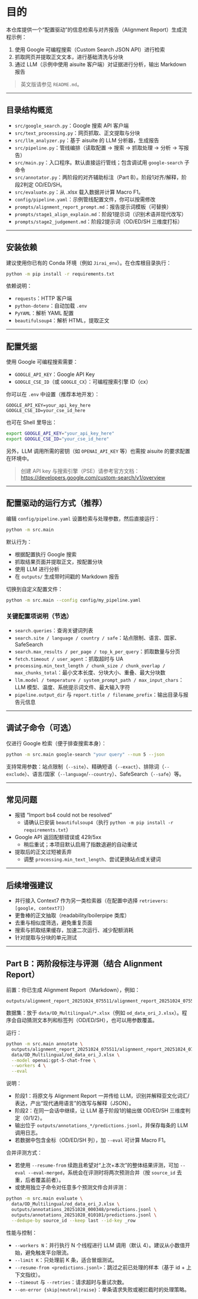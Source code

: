 # 目的

本仓库提供一个“配置驱动”的信息检索与对齐报告（Alignment Report）生成流程示例：

1. 使用 Google 可编程搜索（Custom Search JSON API）进行检索
2. 抓取网页并提取正文文本，进行基础清洗与分块
3. 通过 LLM（示例中使用 aisuite 客户端）对证据进行分析，输出 Markdown 报告

> 英文版请参见 `README.md`。

---

## 目录结构概览

- `src/google_search.py`：Google 搜索 API 客户端
- `src/text_processing.py`：网页抓取、正文提取与分块
- `src/llm_analyzer.py`：基于 aisuite 的 LLM 分析器，生成报告
- `src/pipeline.py`：管线编排（读取配置 → 搜索 → 抓取处理 → 分析 → 写报告）
- `src/main.py`：入口程序。默认直接运行管线；包含调试用 `google-search` 子命令
- `src/annotator.py`：两阶段的对齐辅助标注（Part B）。阶段1对齐/解释，阶段2判定 OD/ED/SH。
- `src/evaluate.py`：从 .xlsx 载入数据并计算 Macro F1。
- `config/pipeline.yaml`：示例管线配置文件，你可以按需修改
- `prompts/alignment_report_prompt.md`：报告提示词模板（可替换）
 - `prompts/stage1_align_explain.md`：阶段1提示词（识别术语并现代改写）
 - `prompts/stage2_judgement.md`：阶段2提示词（OD/ED/SH 三维度打标）

---

## 安装依赖

建议使用你已有的 Conda 环境（例如 `Jirai_env`）。在仓库根目录执行：

```bash
python -m pip install -r requirements.txt
```

依赖说明：
- `requests`：HTTP 客户端
- `python-dotenv`：自动加载 `.env`
- `PyYAML`：解析 YAML 配置
- `beautifulsoup4`：解析 HTML，提取正文

---

## 配置凭据

使用 Google 可编程搜索需要：
- `GOOGLE_API_KEY`：Google API Key
- `GOOGLE_CSE_ID`（或 `GOOGLE_CX`）：可编程搜索引擎 ID（cx）

你可以在 `.env` 中设置（推荐本地开发）：

```env
GOOGLE_API_KEY=your_api_key_here
GOOGLE_CSE_ID=your_cse_id_here
```

也可在 Shell 里导出：

```bash
export GOOGLE_API_KEY="your_api_key_here"
export GOOGLE_CSE_ID="your_cse_id_here"
```

另外，LLM 调用所需的密钥（如 `OPENAI_API_KEY` 等）也需按 aisuite 的要求配置在环境中。

> 创建 API key 与搜索引擎（PSE）请参考官方文档：
> https://developers.google.com/custom-search/v1/overview

---

## 配置驱动的运行方式（推荐）

编辑 `config/pipeline.yaml` 设置检索与处理参数，然后直接运行：

```bash
python -m src.main
```

默认行为：
- 根据配置执行 Google 搜索
- 抓取结果页面并提取正文，按配置分块
- 使用 LLM 进行分析
- 在 `outputs/` 生成带时间戳的 Markdown 报告

切换到自定义配置文件：

```bash
python -m src.main --config config/my_pipeline.yaml
```

### 关键配置项说明（节选）

- `search.queries`：查询关键词列表
- `search.site / language / country / safe`：站点限制、语言、国家、SafeSearch
- `search.max_results / per_page / top_k_per_query`：抓取数量与分页
- `fetch.timeout / user_agent`：抓取超时与 UA
- `processing.min_text_length / chunk_size / chunk_overlap / max_chunks_total`：最小文本长度、分块大小、重叠、最大分块数
- `llm.model / temperature / system_prompt_path / max_input_chars`：LLM 模型、温度、系统提示词文件、最大输入字符
- `pipeline.output_dir` 与 `report.title / filename_prefix`：输出目录与报告元信息

---

## 调试子命令（可选）

仅进行 Google 检索（便于排查搜索本身）：

```bash
python -m src.main google-search "your query" --num 5 --json
```

支持常用参数：站点限制（`--site`）、精确短语（`--exact`）、排除词（`--exclude`）、语言/国家（`--language`/`--country`）、SafeSearch（`--safe`）等。

---

## 常见问题

- 报错 “Import bs4 could not be resolved”
  - 请确认已安装 `beautifulsoup4`（执行 `python -m pip install -r requirements.txt`）
- Google API 返回配额错误或 429/5xx
  - 稍后重试；本项目默认启用了指数退避的自动重试
- 提取后的正文过短被丢弃
  - 调整 `processing.min_text_length`、尝试更换站点或关键词

---

## 后续增强建议

- 并行接入 Context7 作为另一类检索器（在配置中选择 `retrievers: [google, context7]`）
- 更鲁棒的正文抽取（readability/boilerpipe 类库）
- 去重与相似度筛选，避免重复页面
- 搜索与抓取结果缓存，加速二次运行、减少配额消耗
- 针对提取与分块的单元测试

---

## Part B：两阶段标注与评测（结合 Alignment Report）

前置：你已生成 Alignment Report（Markdown），例如：

```
outputs/alignment_report_20251024_075511/alignment_report_20251024_075511.md
```

数据集：放于 `data/OD_Multilingual/*.xlsx`（例如 `od_data_ori_J.xlsx`）。程序会自动猜测文本列和标签列（OD/ED/SH），也可以用参数覆盖。

运行：

```bash
python -m src.main annotate \
  outputs/alignment_report_20251024_075511/alignment_report_20251024_075511.md \
  data/OD_Multilingual/od_data_ori_J.xlsx \
  --model openai:gpt-5-chat-free \
  --workers 4 \
  --eval
```

说明：
- 阶段1：将原文与 Alignment Report 一并传给 LLM，识别并解释亚文化词汇/表达，产出“现代通用语言”的改写与解释（JSON）。
- 阶段2：在同一会话中继续，让 LLM 基于阶段1的输出做 OD/ED/SH 三维度判定（0/1/2）。
- 输出位于 `outputs/annotations_*/predictions.jsonl`，并保存每条的 LLM 调用日志。
- 若数据中包含金标（OD/ED/SH 列），加 `--eval` 可计算 Macro F1。

合并评测方式：
- 若使用 `--resume-from` 续跑且希望对“上次+本次”的整体结果评测，可加 `--eval --eval-merged`，系统会在评测时将两次预测合并（按 `source_id` 去重，后者覆盖前者）。
- 或使用独立子命令对任意多个预测文件合并评测：

```bash
python -m src.main evaluate \
  data/OD_Multilingual/od_data_ori_J.xlsx \
  outputs/annotations_20251028_000348/predictions.jsonl \
  outputs/annotations_20251028_010101/predictions.jsonl \
  --dedupe-by source_id --keep last --id-key _row
```

性能与控制：
- `--workers N`：并行执行 N 个线程进行 LLM 调用（默认 4）。建议从小数值开始，避免触发平台限流。
- `--limit K`：只处理前 K 条，适合冒烟测试。
- `--resume-from <predictions.jsonl>`：跳过之前已处理的样本（基于 id + 上下文指纹）。
- `--timeout` 与 `--retries`：请求超时与重试次数。
- `--on-error {skip|neutral|raise}`：单条请求失败或被拦截时的处理策略。
